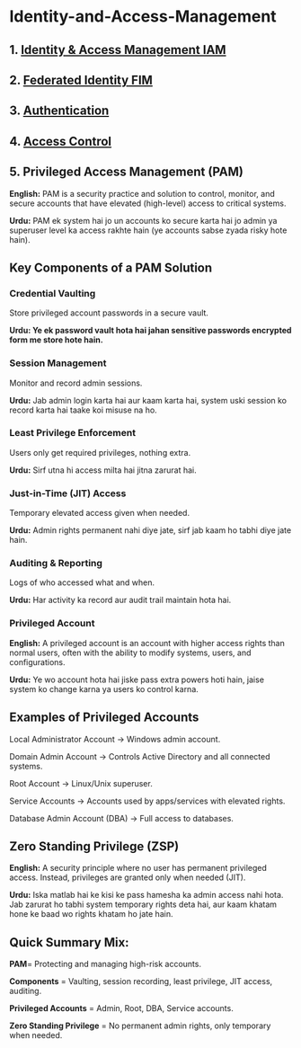 # Identity-and-Access-Management

##  1. **[Identity & Access Management IAM](https://github.com/sherazi1214/-Identity-Access-Management-IAM/blob/main/README.md)**

## 2. **[Federated Identity FIM](https://github.com/sherazi1214/Federated-Identity-FIM)**

## 3. **[Authentication ](https://github.com/sherazi1214/Authentication-)**

## 4. **[Access Control](https://github.com/sherazi1214/Access-Control/blob/main/README.md)**

## 5. Privileged Access Management (PAM)

**English:** PAM is a security practice and solution to control, monitor, and secure accounts that have elevated (high-level) access to critical systems.

**Urdu:** PAM ek system hai jo un accounts ko secure karta hai jo admin ya superuser level ka access rakhte hain (ye accounts sabse zyada risky hote hain).

## Key Components of a PAM Solution

### Credential Vaulting

Store privileged account passwords in a secure vault.

**Urdu: Ye ek password vault hota hai jahan sensitive passwords encrypted form me store hote hain.**

### Session Management

Monitor and record admin sessions.

**Urdu:** Jab admin login karta hai aur kaam karta hai, system uski session ko record karta hai taake koi misuse na ho.

### Least Privilege Enforcement

Users only get required privileges, nothing extra.

**Urdu:** Sirf utna hi access milta hai jitna zarurat hai.

### Just-in-Time (JIT) Access

Temporary elevated access given when needed.

**Urdu:** Admin rights permanent nahi diye jate, sirf jab kaam ho tabhi diye jate hain.

### Auditing & Reporting

Logs of who accessed what and when.

**Urdu:** Har activity ka record aur audit trail maintain hota hai.

### Privileged Account
**English:** A privileged account is an account with higher access rights than normal users, often with the ability to modify systems, users, and configurations.

**Urdu:** Ye wo account hota hai jiske pass extra powers hoti hain, jaise system ko change karna ya users ko control karna.

## Examples of Privileged Accounts

Local Administrator Account → Windows admin account.

Domain Admin Account → Controls Active Directory and all connected systems.

Root Account → Linux/Unix superuser.

Service Accounts → Accounts used by apps/services with elevated rights.

Database Admin Account (DBA) → Full access to databases.

## Zero Standing Privilege (ZSP)

**English:** A security principle where no user has permanent privileged access. Instead, privileges are granted only when needed (JIT).

**Urdu:** Iska matlab hai ke kisi ke pass hamesha ka admin access nahi hota. Jab zarurat ho tabhi system temporary rights deta hai, aur kaam khatam hone ke baad wo rights khatam ho jate hain.

## Quick Summary Mix:

**PAM**= Protecting and managing high-risk accounts.

**Components** = Vaulting, session recording, least privilege, JIT access, auditing.

**Privileged Accounts** = Admin, Root, DBA, Service accounts.

**Zero Standing Privilege** = No permanent admin rights, only temporary when needed.
